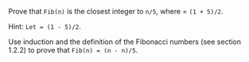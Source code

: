 Prove that `Fib(n)` is the closest integer to `n/5`, where  = `(1 + 5)/2`. 

Hint: `Let = (1 - 5)/2`. 

Use induction and the definition of the Fibonacci numbers (see section 1.2.2) to prove that `Fib(n) = (n - n)/5`.

